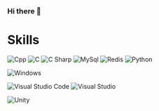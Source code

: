 ### Hi there 👋


# Skills 

<img alt="Cpp" src 
="https://img.shields.io/badge/C++-00599C.svg?&style=for-the-badge&logo=C++&logoColor=white"/>
<img alt="C" src 
="https://img.shields.io/badge/C-A8B9CC.svg?&style=for-the-badge&logo=C&logoColor=white"/>
<img alt="C Sharp" src 
="https://img.shields.io/badge/CSharp-4479A1.svg?&style=for-the-badge&logo=CSharp&logoColor=white"/>
<img alt="MySql" src 
="https://img.shields.io/badge/MySql-333333.svg?&style=for-the-badge&logo=MySql&logoColor=white"/>
<img alt="Redis" src 
="https://img.shields.io/badge/Redis-DC382D.svg?&style=for-the-badge&logo=Redis&logoColor=white"/>
<img alt="Python" src 
="https://img.shields.io/badge/Python-3776AB.svg?&style=for-the-badge&logo=Python&logoColor=white"/>

<img alt="Windows" src 
="https://img.shields.io/badge/Windows-0078D6.svg?&style=for-the-badge&logo=Windows&logoColor=white"/>

<img alt="Visual Studio Code" src 
="https://img.shields.io/badge/VisualStudioCode-007ACC.svg?&style=for-the-badge&logo=VisualStudioCode&logoColor=white"/>
<img alt="Visual Studio" src 
="https://img.shields.io/badge/VisualStudio-5C2D91.svg?&style=for-the-badge&logo=VisualStudio&logoColor=white"/>

<img alt="Unity" src 
="https://img.shields.io/badge/Unity-FFFFFF.svg?&style=for-the-badge&logo=Unity&logoColor=black"/>



<!--
**SeungmoHan/SeungmoHan** is a ✨ _special_ ✨ repository because its `README.md` (this file) appears on your GitHub profile.

Here are some ideas to get you started:



- 🔭 I’m currently working on ...
- 🌱 I’m currently learning ...
- 👯 I’m looking to collaborate on ...
- 🤔 I’m looking for help with ...
- 💬 Ask me about ...
- 📫 How to reach me: ...
- 😄 Pronouns: ...
- ⚡ Fun fact: ...
-->
